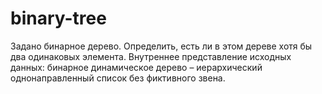 # binary-tree
Задано бинарное дерево. Определить, есть ли в этом дереве хотя бы два одинаковых элемента.
Внутреннее представление исходных данных: бинарное динамическое дерево – иерархический однонаправленный список без фиктивного звена.
